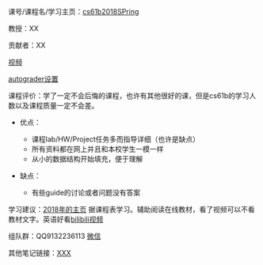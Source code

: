 课号/课程名/学习主页：[cs61b2018SPring](https://sp18.datastructur.es/) 

教授：XX

贡献者：XX

[视频]()

[autograder设置]()

课程评价：学了一定不会后悔的课程，也许有其他很好的课，但是cs61b的学习人数以及课程质量一定不会差。

- 优点：
	- 课程lab/HW/Project任务多而指导详细（也许是缺点）
	- 所有资料都在网上并且和本校学生一模一样
	- 从小的数据结构开始填充，便于理解

- 缺点：
	- 有些guide的讨论或者问题没有答案

学习建议：[2018年的主页](https://sp18.datastructur.es/) 据课程表学习。辅助阅读在线教材，看了视频可以不看教材文字。英语好看[bilibili视频]()

组队群：QQ9132236113   [微信](https://github.com/SFUMECJF/cs61b-study-guide)

其他笔记链接：[XXX]()
